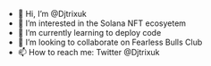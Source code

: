 - 👋 Hi, I’m @Djtrixuk
- 👀 I’m interested in the Solana NFT ecosyetem
- 🌱 I’m currently learning to deploy code
- 💞️ I’m looking to collaborate on Fearless Bulls Club
- 📫 How to reach me: Twitter @Djtrixuk  

<!---
Djtrixuk/Djtrixuk is a ✨ special ✨ repository because its `README.md` (this file) appears on your GitHub profile.
You can click the Preview link to take a look at your changes.
--->
